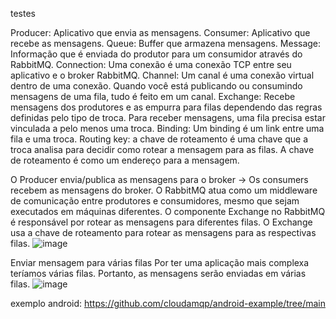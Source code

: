 testes 



Producer: Aplicativo que envia as mensagens.
Consumer: Aplicativo que recebe as mensagens.
Queue: Buffer que armazena mensagens.
Message: Informação que é enviada do produtor para um consumidor através do RabbitMQ.
Connection: Uma conexão é uma conexão TCP entre seu aplicativo e o broker RabbitMQ.
Channel: Um canal é uma conexão virtual dentro de uma conexão. Quando você está publicando ou consumindo mensagens de uma fila, tudo é feito em um canal.
Exchange: Recebe mensagens dos produtores e as empurra para filas dependendo das regras definidas pelo tipo de troca. Para receber mensagens, uma fila precisa estar vinculada a pelo menos uma troca.
Binding: Um binding é um link entre uma fila e uma troca.
Routing key: a chave de roteamento é uma chave que a troca analisa para decidir como rotear a mensagem para as filas. A chave de roteamento é como um endereço para a mensagem.


O Producer envia/publica as mensagens para o broker -> Os consumers recebem as mensagens do broker. O RabbitMQ atua como um middleware de comunicação entre produtores e consumidores, mesmo que sejam executados em máquinas diferentes.
O componente Exchange no RabbitMQ é responsável por rotear as mensagens para diferentes filas. O Exchange usa a chave de roteamento para rotear as mensagens para as respectivas filas.
![image](https://github.com/cassioseffrin/RabbitMQTests/assets/13109831/0b65a097-b083-406a-b058-2113c81dfbac)


Enviar mensagem para várias filas
Por ter uma aplicação mais complexa teríamos várias filas. Portanto, as mensagens serão enviadas em várias filas.
![image](https://github.com/cassioseffrin/RabbitMQTests/assets/13109831/1ab44e06-fd47-43c9-964a-7fc856067374)



exemplo android:
https://github.com/cloudamqp/android-example/tree/main

